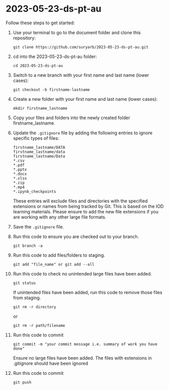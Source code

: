 # 2023-05-23-ds-pt-au

Follow these steps to get started:

1. Use your terminal to go to the document folder and clone this repository:
    ```
    git clone https://github.com/suryarb/2023-05-23-ds-pt-au.git
    ```
2. cd into the 2023-05-23-ds-pt-au folder:
    ```
    cd 2023-05-23-ds-pt-au
    ```
3. Switch to a new branch with your first name and last name (lower cases):
    ```
    git checkout -b firstname-lastname
    ```
4. Create a new folder with your first name and last name (lower cases):
    ```
    mkdir firstname_lastname
    ```
5. Copy your files and folders into the newly created folder firstname_lastname.
6. Update the `.gitignore` file by adding the following entries to ignore specific types of files:
    ```
    firstname_lastname/DATA
    firstname_lastname/data
    firstname_lastname/Data
    *.csv
    *.pdf
    *.pptx
    *.docx
    *.xlsx
    *.zip
    *.mp4
    *.ipynb_checkpoints
    ```

   These entries will exclude files and directories with the specified extensions or names from being tracked by Git. This is based on the IOD learning materials. Please ensure to add the new file extensions if you are working with any other large file formats.

7. Save the `.gitignore` file.
8. Run this code to ensure you are checked out to your branch.
   ```
   git branch -a
   ```
9. Run this code to add files/folders to staging.
   ```
   git add "file_name" or git add --all
   ```
10. Run this code to check no unintended large files have been added.
    ```
    git status
    ```
    If unintended files have been added, run this code to remove those files from staging.
    ```
    git rm -r directory
    ```
    or 
    ```
    git rm -r path/filename
    ```
11. Run this code to commit
    ```
    git commit -m "your commit message i.e. summary of work you have done"
    ```
    Ensure no large files have been added. The files with extensions in .gitignore should have been ignored
12. Run this code to commit
    ```
    git push
    ```

